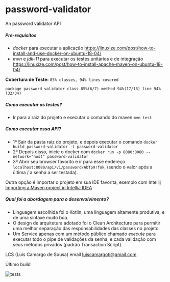 # password-validator
An password validator API

##### Pré-requisitos
- _docker_ para executar a aplicação https://linuxize.com/post/how-to-install-and-use-docker-on-ubuntu-18-04/
- _mvn_ e _jdk-11_ para executar os testes unitários e de integração https://linuxize.com/post/how-to-install-apache-maven-on-ubuntu-18-04/

**Cobertura de Teste:**
`85% classes, 94% lines covered`
 
`package password validator class 85%(6/7) method 94%(17/18) line 94%(32/34)`

##### Como executar os testes?
- Ir para a raiz do projeto e executar o comando do maven `mvn test`

##### Como executar essa API?
- 1ª Sair da pasta raiz do projeto, e depois executar o comando `docker build password-validator -t password-validator`
- 2ª Depois disso, inicie o docker com `docker run -p 8080:8080 --network="host" password-validator`    
- 3ª Abrir seu browser favorito e ir para esse endereço `localhost:8080/api/v1/password/AbTp9!fok`, (sendo o valor após a última / a senha a ser testada).

Outra opção é importar o projeto em sua IDE favorita, exemplo com Intellij [Importing a Maven project in IntelliJ IDEA](https://vaadin.com/learn/tutorials/import-maven-project-intellij-idea)

##### Qual foi a abordagem para o desenvolvimento?
- Linguagem escolhida foi o Kotlin, uma linguagem altamente produtiva, e de uma sintaxe muito boa.
- O design de arquitetura adotado foi o Clean Architecture para permitir uma melhor separação das responsabilidades das classes no projeto.
- Um Service apenas com um método público chamado _execute_ para executar todo o pipe de validações da senha, e cada validação com seus métodos privados (padrão Transaction Script).

LCS (Luis Camargo de Sousa) email luiscamargoti@gmail.com

Último build

![tests](https://uploaddeimagens.com.br/images/003/014/706/original/Screenshot_from_2020-12-27_16-59-02.png?1609099155)
